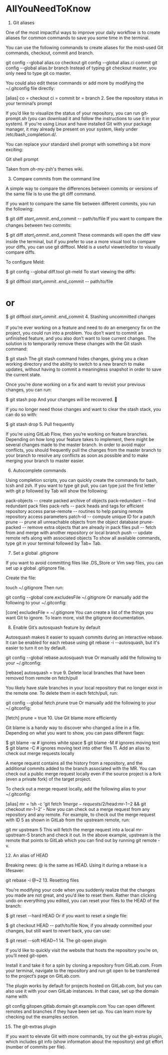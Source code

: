 # AllYouNeedToKnow

1. Git aliases

One of the most impactful ways to improve your daily workflow is to create aliases for common commands to save you some time in the terminal.

You can use the following commands to create aliases for the most-used Git commands, checkout, commit and branch.

git config --global alias.co checkout
git config --global alias.ci commit
git config --global alias.br branch
Instead of typing git checkout master, you only need to type git co master.

You could also edit these commands or add more by modifying the ~/.gitconfig file directly:

[alias]
    co = checkout
    ci = commit
    br = branch
2. See the repository status in your terminal’s prompt

If you’d like to visualize the status of your repository, you can run git-prompt.sh (you can download it and follow the instructions to use it in your system). If you're using Linux and have installed Git with your package manager, it may already be present on your system, likely under /etc/bash_completion.d/.

You can replace your standard shell prompt with something a bit more exciting:

Git shell prompt

Taken from oh-my-zsh's themes wiki.

3. Compare commits from the command line

A simple way to compare the differences between commits or versions of the same file is to use the git diff command.

If you want to compare the same file between different commits, you run the following:

$ git diff $start_commit..$end_commit -- path/to/file
If you want to compare the changes between two commits:

$ git diff $start_commit..$end_commit
These commands will open the diff view inside the terminal, but if you prefer to use a more visual tool to compare your diffs, you can use git difftool. Meld is a useful viewer/editor to visually compare diffs.

To configure Meld:

$ git config --global diff.tool git-meld
To start viewing the diffs:

$ git difftool $start_commit..$end_commit -- path/to/file
# or
$ git difftool $start_commit..$end_commit
4. Stashing uncommitted changes

If you’re ever working on a feature and need to do an emergency fix on the project, you could run into a problem. You don’t want to commit an unfinished feature, and you also don’t want to lose current changes. The solution is to temporarily remove these changes with the Git stash command:

$ git stash
The git stash command hides changes, giving you a clean working directory and the ability to switch to a new branch to make updates, without having to commit a meaningless snapshot in order to save the current state.

Once you’re done working on a fix and want to revisit your previous changes, you can run:

$ git stash pop
And your changes will be recovered. 🎉

If you no longer need those changes and want to clear the stash stack, you can do so with:

$ git stash drop
5. Pull frequently

If you’re using GitLab Flow, then you’re working on feature branches. Depending on how long your feature takes to implement, there might be several changes made to the master branch. In order to avoid major conflicts, you should frequently pull the changes from the master branch to your branch to resolve any conflicts as soon as possible and to make merging your branch to master easier.

6. Autocomplete commands

Using completion scripts, you can quickly create the commands for bash, tcsh and zsh. If you want to type git pull, you can type just the first letter with git p followed by Tab will show the following:

pack-objects   -- create packed archive of objects
pack-redundant -- find redundant pack files
pack-refs      -- pack heads and tags for efficient repository access
parse-remote   -- routines to help parsing remote repository access parameters
patch-id       -- compute unique ID for a patch
prune          -- prune all unreachable objects from the object database
prune-packed   -- remove extra objects that are already in pack files
pull           -- fetch from and merge with another repository or local branch
push           -- update remote refs along with associated objects
To show all available commands, type git in your terminal followed by Tab+ Tab.

7. Set a global .gitignore

If you want to avoid committing files like .DS_Store or Vim swp files, you can set up a global .gitignore file.

Create the file:

touch ~/.gitignore
Then run:

git config --global core.excludesFile ~/.gitignore
Or manually add the following to your ~/.gitconfig:

[core]
  excludesFile = ~/.gitignore
You can create a list of the things you want Git to ignore. To learn more, visit the gitignore documentation.

8. Enable Git’s autosquash feature by default

Autosquash makes it easier to squash commits during an interactive rebase. It can be enabled for each rebase using git rebase -i --autosquash, but it's easier to turn it on by default.

git config --global rebase.autosquash true
Or manually add the following to your ~/.gitconfig:

[rebase]
  autosquash = true
9. Delete local branches that have been removed from remote on fetch/pull

You likely have stale branches in your local repository that no longer exist in the remote one. To delete them in each fetch/pull, run:

git config --global fetch.prune true
Or manually add the following to your ~/.gitconfig:

[fetch]
  prune = true
10. Use Git blame more efficiently

Git blame is a handy way to discover who changed a line in a file. Depending on what you want to show, you can pass different flags:

$ git blame -w  # ignores white space
$ git blame -M  # ignores moving text
$ git blame -C  # ignores moving text into other files
11. Add an alias to check out merge requests locally

A merge request contains all the history from a repository, and the additional commits added to the branch associated with the MR. You can check out a public merge request locally even if the source project is a fork (even a private fork) of the target project.

To check out a merge request locally, add the following alias to your ~/.gitconfig:

[alias]
  mr = !sh -c 'git fetch $1 merge-requests/$2/head:mr-$1-$2 && git checkout mr-$1-$2' -
Now you can check out a merge request from any repository and any remote. For example, to check out the merge request with ID 5 as shown in GitLab from the upstream remote, run:

git mr upstream 5
This will fetch the merge request into a local mr-upstream-5 branch and check it out. In the above example, upstream is the remote that points to GitLab which you can find out by running git remote -v.

12. An alias of HEAD

Breaking news: @ is the same as HEAD. Using it during a rebase is a lifesaver:

git rebase -i @~2
13. Resetting files

You’re modifying your code when you suddenly realize that the changes you made are not great, and you’d like to reset them. Rather than clicking undo on everything you edited, you can reset your files to the HEAD of the branch:

$ git reset --hard HEAD
Or if you want to reset a single file:

$ git checkout HEAD -- path/to/file
Now, if you already committed your changes, but still want to revert back, you can use:

$ git reset --soft HEAD~1
14. The git-open plugin

If you’d like to quickly visit the website that hosts the repository you’re on, you’ll need git-open.

Install it and take it for a spin by cloning a repository from GitLab.com. From your terminal, navigate to the repository and run git open to be transferred to the project’s page on GitLab.com.

The plugin works by default for projects hosted on GitLab.com, but you can also use it with your own GitLab instances. In that case, set up the domain name with:

git config gitopen.gitlab.domain git.example.com
You can open different remotes and branches if they have been set up. You can learn more by checking out the examples section.

15. The git-extras plugin

If you want to elevate Git with more commands, try out the git-extras plugin, which includes git info (show information about the repository) and git effort (number of commits per file).
